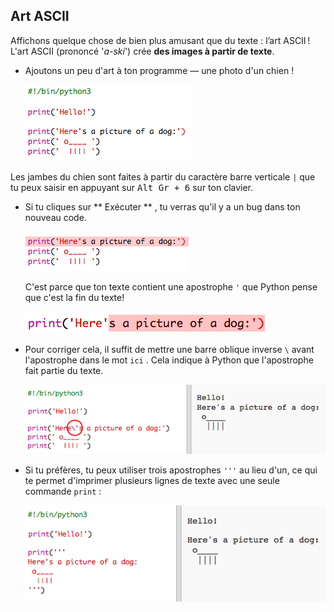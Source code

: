 ## Art ASCII

Affichons quelque chose de bien plus amusant que du texte : l’art ASCII ! L'art ASCII (prononcé '*a-ski*') crée **des images à partir de texte**.

+ Ajoutons un peu d'art à ton programme — une photo d'un chien !
    
    ![screenshot](images/me-dog.png)

Les jambes du chien sont faites à partir du caractère barre verticale `|` que tu peux saisir en appuyant sur <kbd>Alt Gr + 6</kbd> sur ton clavier.

+ Si tu cliques sur ** Exécuter ** , tu verras qu'il y a un bug dans ton nouveau code.
    
    ![screenshot](images/me-dog-bug.png)
    
    C'est parce que ton texte contient une apostrophe ` ' ` que Python pense que c'est la fin du texte!
    
    ![screenshot](images/me-dog-quote.png)

+ Pour corriger cela, il suffit de mettre une barre oblique inverse ` \ ` avant l'apostrophe dans le mot ` ici ` . Cela indique à Python que l'apostrophe fait partie du texte.
    
    ![screenshot](images/me-dog-bug-fix.png)

+ Si tu préfères, tu peux utiliser trois apostrophes `'''` au lieu d'un, ce qui te permet d'imprimer plusieurs lignes de texte avec une seule commande `print` :
    
    ![screenshot](images/me-dog-triple-quote.png)